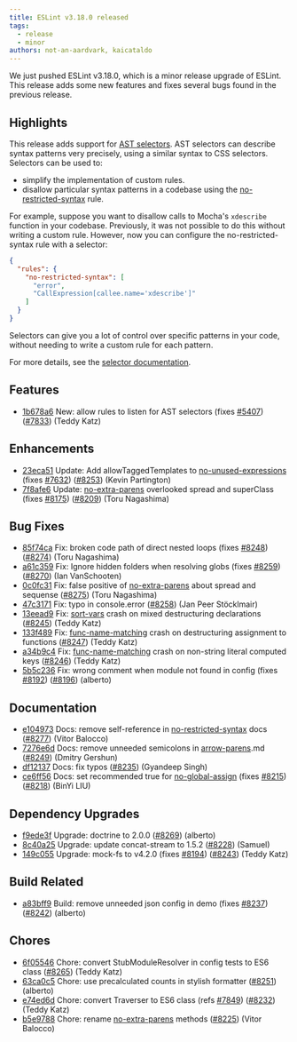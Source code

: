 ```yaml
---
title: ESLint v3.18.0 released
tags:
  - release
  - minor
authors: not-an-aardvark, kaicataldo
---
```


We just pushed ESLint v3.18.0, which is a minor release upgrade of ESLint. This release adds some new features and fixes several bugs found in the previous release.

## Highlights

This release adds support for [AST selectors](/docs/developer-guide/selectors). AST selectors can describe syntax patterns very precisely, using a similar syntax to CSS selectors. Selectors can be used to:

* simplify the implementation of custom rules.
* disallow particular syntax patterns in a codebase using the [no-restricted-syntax](/docs/rules/no-restricted-syntax) rule.

For example, suppose you want to disallow calls to Mocha's `xdescribe` function in your codebase. Previously, it was not possible to do this without writing a custom rule. However, now you can configure the no-restricted-syntax rule with a selector:

```json
{
  "rules": {
    "no-restricted-syntax": [
      "error",
      "CallExpression[callee.name='xdescribe']"
    ]
  }
}
```

Selectors can give you a lot of control over specific patterns in your code, without needing to write a custom rule for each pattern.

For more details, see the [selector documentation](/docs/developer-guide/selectors).

## Features


* [1b678a6](https://github.com/eslint/eslint/commit/1b678a6) New: allow rules to listen for AST selectors (fixes [#5407](https://github.com/eslint/eslint/issues/5407)) ([#7833](https://github.com/eslint/eslint/issues/7833)) (Teddy Katz)




## Enhancements


* [23eca51](https://github.com/eslint/eslint/commit/23eca51) Update: Add allowTaggedTemplates to [no-unused-expressions](/docs/rules/no-unused-expressions) (fixes [#7632](https://github.com/eslint/eslint/issues/7632)) ([#8253](https://github.com/eslint/eslint/issues/8253)) (Kevin Partington)
* [7f8afe6](https://github.com/eslint/eslint/commit/7f8afe6) Update: [no-extra-parens](/docs/rules/no-extra-parens) overlooked spread and superClass (fixes [#8175](https://github.com/eslint/eslint/issues/8175)) ([#8209](https://github.com/eslint/eslint/issues/8209)) (Toru Nagashima)




## Bug Fixes


* [85f74ca](https://github.com/eslint/eslint/commit/85f74ca) Fix: broken code path of direct nested loops (fixes [#8248](https://github.com/eslint/eslint/issues/8248)) ([#8274](https://github.com/eslint/eslint/issues/8274)) (Toru Nagashima)
* [a61c359](https://github.com/eslint/eslint/commit/a61c359) Fix: Ignore hidden folders when resolving globs (fixes [#8259](https://github.com/eslint/eslint/issues/8259)) ([#8270](https://github.com/eslint/eslint/issues/8270)) (Ian VanSchooten)
* [0c0fc31](https://github.com/eslint/eslint/commit/0c0fc31) Fix: false positive of [no-extra-parens](/docs/rules/no-extra-parens) about spread and sequense ([#8275](https://github.com/eslint/eslint/issues/8275)) (Toru Nagashima)
* [47c3171](https://github.com/eslint/eslint/commit/47c3171) Fix: typo in console.error ([#8258](https://github.com/eslint/eslint/issues/8258)) (Jan Peer Stöcklmair)
* [13eead9](https://github.com/eslint/eslint/commit/13eead9) Fix: [sort-vars](/docs/rules/sort-vars) crash on mixed destructuring declarations ([#8245](https://github.com/eslint/eslint/issues/8245)) (Teddy Katz)
* [133f489](https://github.com/eslint/eslint/commit/133f489) Fix: [func-name-matching](/docs/rules/func-name-matching) crash on destructuring assignment to functions ([#8247](https://github.com/eslint/eslint/issues/8247)) (Teddy Katz)
* [a34b9c4](https://github.com/eslint/eslint/commit/a34b9c4) Fix: [func-name-matching](/docs/rules/func-name-matching) crash on non-string literal computed keys ([#8246](https://github.com/eslint/eslint/issues/8246)) (Teddy Katz)
* [5b5c236](https://github.com/eslint/eslint/commit/5b5c236) Fix: wrong comment when module not found in config (fixes [#8192](https://github.com/eslint/eslint/issues/8192)) ([#8196](https://github.com/eslint/eslint/issues/8196)) (alberto)




## Documentation


* [e104973](https://github.com/eslint/eslint/commit/e104973) Docs: remove self-reference in [no-restricted-syntax](/docs/rules/no-restricted-syntax) docs ([#8277](https://github.com/eslint/eslint/issues/8277)) (Vitor Balocco)
* [7276e6d](https://github.com/eslint/eslint/commit/7276e6d) Docs: remove unneeded semicolons in [arrow-parens](/docs/rules/arrow-parens).md ([#8249](https://github.com/eslint/eslint/issues/8249)) (Dmitry Gershun)
* [df12137](https://github.com/eslint/eslint/commit/df12137) Docs: fix typos ([#8235](https://github.com/eslint/eslint/issues/8235)) (Gyandeep Singh)
* [ce6ff56](https://github.com/eslint/eslint/commit/ce6ff56) Docs: set recommended true for [no-global-assign](/docs/rules/no-global-assign) (fixes [#8215](https://github.com/eslint/eslint/issues/8215)) ([#8218](https://github.com/eslint/eslint/issues/8218)) (BinYi LIU)




## Dependency Upgrades


* [f9ede3f](https://github.com/eslint/eslint/commit/f9ede3f) Upgrade: doctrine to 2.0.0 ([#8269](https://github.com/eslint/eslint/issues/8269)) (alberto)
* [8c40a25](https://github.com/eslint/eslint/commit/8c40a25) Upgrade: update concat-stream to 1.5.2 ([#8228](https://github.com/eslint/eslint/pull/8228)) (Samuel)
* [149c055](https://github.com/eslint/eslint/commit/149c055) Upgrade: mock-fs to v4.2.0 (fixes [#8194](https://github.com/eslint/eslint/issues/8194)) ([#8243](https://github.com/eslint/eslint/issues/8243)) (Teddy Katz)




## Build Related


* [a83bff9](https://github.com/eslint/eslint/commit/a83bff9) Build: remove unneeded json config in demo (fixes [#8237](https://github.com/eslint/eslint/issues/8237)) ([#8242](https://github.com/eslint/eslint/issues/8242)) (alberto)




## Chores


* [6f05546](https://github.com/eslint/eslint/commit/6f05546) Chore: convert StubModuleResolver in config tests to ES6 class ([#8265](https://github.com/eslint/eslint/issues/8265)) (Teddy Katz)
* [63ca0c5](https://github.com/eslint/eslint/commit/63ca0c5) Chore: use precalculated counts in stylish formatter ([#8251](https://github.com/eslint/eslint/issues/8251)) (alberto)
* [e74ed6d](https://github.com/eslint/eslint/commit/e74ed6d) Chore: convert Traverser to ES6 class (refs [#7849](https://github.com/eslint/eslint/issues/7849)) ([#8232](https://github.com/eslint/eslint/issues/8232)) (Teddy Katz)
* [b5e9788](https://github.com/eslint/eslint/commit/b5e9788) Chore: rename [no-extra-parens](/docs/rules/no-extra-parens) methods ([#8225](https://github.com/eslint/eslint/issues/8225)) (Vitor Balocco)
